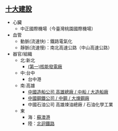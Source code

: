 ## [十大建設](http://exe.hssh.tp.edu.tw/1021/s9/s912/7-1.htm)
- 心臟
  - 中正國際機場（今臺灣桃園國際機場）
- 血管
  - 動脈(流速快)：鐵路電氣化
  - 靜脈(流速慢)：南北高速公路（中山高速公路）
- 器官/組織
  - 北:新北
    - [(第一)核能發電廠](https://goo.gl/maps/aDQV6TmMBfaefi7J9)
  - 中:台中
    - 台中港
  - 南:高雄
    - [中國造船公司 高雄總廠 / 中船 / 大造船廠](https://zh.wikipedia.org/wiki/%E5%8F%B0%E7%81%A3%E5%9C%8B%E9%9A%9B%E9%80%A0%E8%88%B9)
    - [中國鋼鐵公司 / 中鋼 / 大煉鋼廠](https://zh.wikipedia.org/wiki/%E4%B8%AD%E5%9C%8B%E9%8B%BC%E9%90%B5)
    - 中國石油公司 高雄煉油總廠 / 石油化學工業
  - 東
    - 海：[蘇澳港](https://goo.gl/maps/T3zd5qRXmk3wvv7H6)
    - 陸：[北迴鐵路](https://zh.wikipedia.org/wiki/%E5%8C%97%E8%BF%B4%E7%B7%9A)
